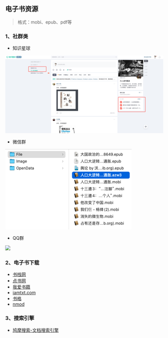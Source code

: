 ## 电子书资源
> 格式：mobi、epub、pdf等

### 1、社群类
- 知识星球

![](https://github.com/guoshijie/UseFulTools/blob/main/01-txt/img/%E7%9F%A5%E8%AF%86%E6%98%9F%E7%90%83.png)

- 微信群

![](https://github.com/guoshijie/UseFulTools/blob/main/01-txt/img/%E5%BE%AE%E4%BF%A1%E7%BE%A4.png)

- QQ群

![](https://github.com/guoshijie/UseFulTools/blob/main/01-txt/img/QQ%E7%BE%A4.jpg)

### 2、电子书下载
- [书栈网](https://www.bookstack.cn/)
- [点书网](http://www.gezhongshu.com/forum.php)
- [我爱书籍](http://www.52book.me/)
- [iamtxt.com](https://www.iamtxt.com/)
- [书格](https://new.shuge.org/)
- [nmod](https://www.nmod.net/)

### 3、搜索引擎
- [鸠摩搜索-文档搜索引擎](https://www.jiumodiary.com/)



